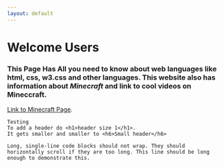 ```yaml
---
layout: default
---
```


# [](#header-1)Welcome Users

### [](#header-3)This Page Has All you need to know about web languages like **html**, **css**, **w3.css** and other languages. This website also has information about _**Minecraft**_ and link to cool videos on Mineccraft.
[Link to Minecraft Page](minecraft-page).

```
Testing
To add a header do <h1>header size 1</h1>.
It gets smaller and smaller to <h6>Small header</h6>
```

<!--
<dl>
<dt>Name</dt>
<dd>Godzilla</dd>
<dt>Born</dt>
<dd>1952</dd>
<dt>Birthplace</dt>
<dd>Japan</dd>
<dt>Color</dt>
<dd>Green</dd>
</dl>
-->

```
Long, single-line code blocks should not wrap. They should horizontally scroll if they are too long. This line should be long enough to demonstrate this.
```
